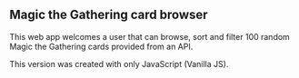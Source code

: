 ## Magic the Gathering card browser

This web app welcomes a user that can browse, sort and filter 100 random Magic the Gathering cards provided from an API.

This version was created with only JavaScript (Vanilla JS).